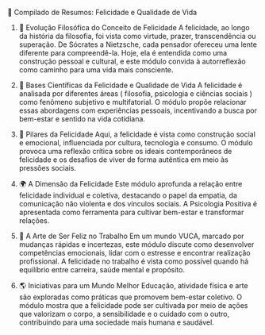 🌟 Compilado de Resumos: Felicidade e Qualidade de Vida

1. 🧠 Evolução Filosófica do Conceito de Felicidade
A felicidade, ao longo da história da filosofia, foi vista como virtude, prazer, transcendência ou superação. De Sócrates a Nietzsche, cada pensador ofereceu uma lente diferente para compreendê-la. Hoje, ela é entendida como uma construção pessoal e cultural, e este módulo convida à autorreflexão como caminho para uma vida mais consciente.

2. 🌱 Bases Científicas da Felicidade e Qualidade de Vida
A felicidade é analisada por diferentes áreas ( filosofia, psicologia e ciências sociais ) como fenômeno subjetivo e multifatorial. O módulo propõe relacionar essas abordagens com experiências pessoais, incentivando a busca por bem-estar e sentido na vida cotidiana.

3. 🧩 Pilares da Felicidade
Aqui, a felicidade é vista como construção social e emocional, influenciada por cultura, tecnologia e consumo. O módulo provoca uma reflexão crítica sobre os ideais contemporâneos de felicidade e os desafios de viver de forma autêntica em meio às pressões sociais.

4. 🌍 A Dimensão da Felicidade
Este módulo aprofunda a relação entre felicidade individual e coletiva, destacando o papel da empatia, da comunicação não violenta e dos vínculos sociais. A Psicologia Positiva é apresentada como ferramenta para cultivar bem-estar e transformar relações.

5. 💼 A Arte de Ser Feliz no Trabalho
Em um mundo VUCA, marcado por mudanças rápidas e incertezas, este módulo discute como desenvolver competências emocionais, lidar com o estresse e encontrar realização profissional. A felicidade no trabalho é vista como possível quando há equilíbrio entre carreira, saúde mental e propósito.

6. 🌎 Iniciativas para um Mundo Melhor
Educação, atividade física e arte são exploradas como práticas que promovem bem-estar coletivo. O módulo mostra que a felicidade pode ser cultivada por meio de ações que valorizam o corpo, a sensibilidade e o cuidado com o outro, contribuindo para uma sociedade mais humana e saudável.